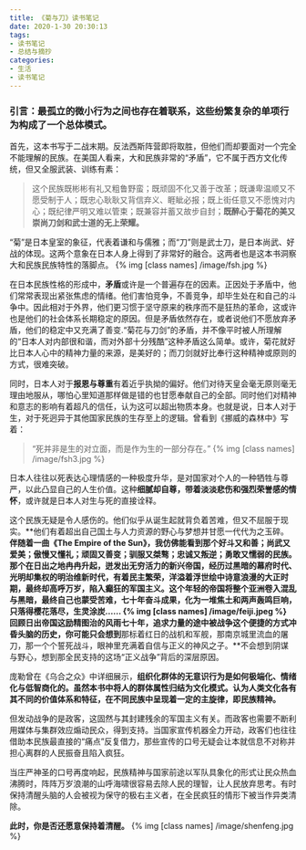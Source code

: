 ```yaml
---
title: 《菊与刀》读书笔记
date: 2020-1-30 20:30:13
tags: 
- 读书笔记
- 总结与摘抄
categories:
- 生活
- 读书笔记
---
```

### 引言：最孤立的微小行为之间也存在着联系，这些纷繁复杂的单项行为构成了一个总体模式。
首先，这本书写于二战末期。反法西斯阵营即将取胜，但他们而却要面对一个完全不能理解的民族。在美国人看来，大和民族非常的“矛盾”，它不属于西方文化传统，但又全服武装、训练有素：
> 这个民族既彬彬有礼又粗鲁野蛮；既顽固不化又善于改革；既谦卑温顺又不愿受制于人；既忠心耿耿又背信弃义、睚眦必报；既上街任意又不愿愧对内心；既纪律严明又难以管束；既兼容并蓄又故步自封；**既醉心于菊花的美又崇尚刀剑和武士道的无上荣耀。**

“菊”是日本皇室的象征，代表着谦和与儒雅；而“刀”则是武士刀，是日本尚武、好战的体现。这两个意象在日本人身上得到了非常好的融合。这两者也是这本书洞察大和民族民族特性的落脚点。
{% img [class names] /image/fsh.jpg %}

在日本民族性格的形成中，**矛盾**或许是一个普遍存在的因素。正因处于矛盾中，他们常常表现出紧张焦虑的情绪。他们害怕竞争，不善竞争，却毕生处在和自己的斗争中。因此相对于外界，他们更习惯于坚守原来的秩序而不是狂热的革命，这或许也是他们的社会体系长期稳定的原因。但是矛盾依然存在，或者说他们不愿放弃矛盾，他们的稳定中又充满了善变.“菊花与刀剑”的矛盾，并不像平时被人所理解的“日本人对内部很和谐，而对外部十分残酷”这种矛盾这么简单。或许，菊花就好比日本人心中的精神力量的来源，是美好的；而刀剑就好比奉行这种精神或原则的方式，很难突破。

同时，日本人对于**报恩与尊重**有着近乎执拗的偏好。他们对待天皇会毫无原则毫无理由地服从，哪怕心里知道那样做是错的也甘愿奉献自己的全部。同时他们对精神和意志的影响有着超凡的信任，认为这可以超出物质本身。也就是说，日本人对于生，对于死迥异于其他国家民族的生存至上的逻辑。曾看到《挪威的森林中》写着：
> “死并非是生的对立面，而是作为生的一部分存在。”
{% img [class names] /image/fsh3.jpg %}


日本人往往以死表达心理情感的一种极度升华，是对国家对个人的一种牺牲与尊严，以此凸显自己的人生价值。这种**细腻却自尊，带着淡淡悲伤和强烈荣誉感的情怀**，或许就是日本人对生与死的直接诠释。

这个民族无疑是令人感伤的。他们似乎从诞生起就背负着苦难，但又不屈服于现实。**他们有着超出自己国土与人力资源的野心与梦想并甘愿一代代为之玉碎。**伴随着一曲《The Empire of the Sun》，我仿佛能看到那个好斗又和善；尚武又爱美；傲慢又懂礼；顽固又善变；驯服又桀骜；忠诚又叛逆；勇敢又懦弱的民族。**那个在日出之地冉冉升起，迸发出无穷活力的新兴帝国，经历过黑暗的幕府时代、光明却集权的明治维新时代，有着民主繁荣，洋溢着浮世绘中诗意浪漫的大正时期，最终却高呼万岁，陷入癫狂的军国主义。这个年轻的帝国将整个亚洲卷入混乱与黑暗，最终自己也蒙受苦难，七十年奋斗成果，化为一堆焦土和两声轰鸣巨响，只落得樱花落尽，生灵涂炭……**
{% img [class names] /image/feiji.jpeg %}
回顾日出帝国这励精图治的风雨七十年，追求力量的途中被战争这个便捷的方式冲昏头脑的历史，你可能只会想到**那标着红日的战机和军舰，那南京城里流血的屠刀，那一个个誓死战斗，眼神里充满着自信与正义的神风之子。**不会想到阴谋与野心，想到那全民支持的这场“正义战争”背后的深层原因。

庞勒曾在《乌合之众》中详细展示，**组织化群体的无意识行为是如何极端化、情绪化与低智商化的。虽然本书中将人的群体属性归结为文化模式。认为人类文化各有其不同的价值体系和特征，在不同民族中呈现着一定的主旋律，即民族精神。**

但发动战争的是政客，这固然与其封建残余的军国主义有关。而政客也需要不断利用媒体与集群效应煽动民众，得到支持。当国家宣传机器全力开动，政客们也往往借助本民族最直接的“痛点”反复借力，那些宣传的口号无疑会让本就信息不对称并担心离群的人民振奋且陷入疯狂。

当庄严神圣的口号再度响起，民族精神与国家前途以军队具象化的形式让民众热血沸腾时，阵阵万岁浪潮的山呼海啸很容易去除人民的理智，让人民放弃思考。有时保持清醒头脑的人会被视为保守的极右主义者，在全民疯狂的情形下被当作异类清除。

**此时，你是否还愿意保持着清醒。**
{% img [class names] /image/shenfeng.jpg %}


